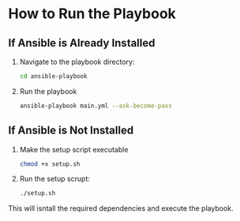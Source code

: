 # How to Run the Playbook

## If Ansible is Already Installed
1. Navigate to the playbook directory:
   ```bash
   cd ansible-playbook
2. Run the playbook
   ```bash
   ansible-playbook main.yml --ask-become-pass
## If Ansible is Not Installed
1. Make the setup script executable
   ```bash
   chmod +x setup.sh
2. Run the setup scrupt:
   ```bash
   ./setup.sh

This will isntall the required dependencies and execute the playbook.